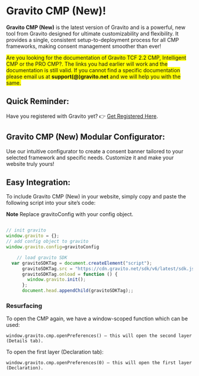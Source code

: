# Gravito CMP (New)!

**Gravito CMP (New)** is the latest version of Gravito and is a powerful, new tool from Gravito designed for ultimate customizability and flexibility. It provides a single, consistent setup-to-deployment process for all CMP frameworks, making consent management smoother than ever! 

<span style="background-color: #FFFF00">Are you looking for the documentation of Gravito TCF 2.2 CMP, Intelligent CMP or the PRO CMP?. The links you had earlier will work and the documentation is still valid. If you cannot find a specific documentation please email us at **support(@)gravito.net** and we will help you with the same.</span>

## Quick Reminder:
Have you registered with Gravito yet? 👉 [Get Registered Here](https://adminv2.gravito.net).

## Gravito CMP (New) Modular Configurator:
Use our intuitive configurator to create a consent banner tailored to your selected framework and specific needs. Customize it and make your website truly yours!

## Easy Integration:
To include Gravito CMP (New) in your website, simply copy and paste the following script into your site’s code:


**Note** Replace gravitoConfig with your config object.

```javascript

// init gravito
window.gravito = {};
// add config object to gravito
window.gravito.config=gravitoConfig

    // load gravito SDK
  var gravitoSDKTag = document.createElement("script");
      gravitoSDKTag.src = "https://cdn.gravito.net/sdk/v6/latest/sdk.js";
      gravitoSDKTag.onload = function () {
        window.gravito.init();
      };
      document.head.appendChild(gravitoSDKTag);;

```


### Resurfacing 

To open the CMP again, we have a window-scoped function which can be used:

```window.gravito.cmp.openPreferences() — this will open the second layer (Details tab).```

To open the first layer (Declaration tab):

```window.gravito.cmp.openPreferences(0) — this will open the first layer (Declaration).```
